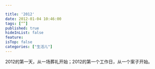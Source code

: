 ```yaml
---

title: '2012'
date: 2012-01-04 10:46:00
tags: [“”]
published: true
hideInList: false
feature: 
isTop: false
categories: ["生活儿"]
---
```

<p>2012的第一天，从一场葬礼开始；2012的第一个工作日，从一个案子开始。</p>
